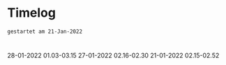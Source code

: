 # Timelog
`gestartet am 21-Jan-2022`

#
28-01-2022 01.03-03.15
27-01-2022 02.16-02.30
21-01-2022 02.15-02.52

